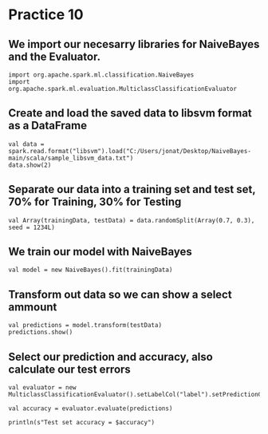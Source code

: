 # Practice 10

## We import our necesarry libraries for NaiveBayes and the Evaluator.
    import org.apache.spark.ml.classification.NaiveBayes
    import org.apache.spark.ml.evaluation.MulticlassClassificationEvaluator

## Create and load the saved data to libsvm format as a DataFrame
    val data = spark.read.format("libsvm").load("C:/Users/jonat/Desktop/NaiveBayes-main/scala/sample_libsvm_data.txt")
    data.show(2)

## Separate our data into a training set and test set, 70% for Training, 30% for Testing
    val Array(trainingData, testData) = data.randomSplit(Array(0.7, 0.3), seed = 1234L)

## We train our model with NaiveBayes
    val model = new NaiveBayes().fit(trainingData)

## Transform out data so we can show a select ammount
    val predictions = model.transform(testData)
    predictions.show()

## Select our prediction and accuracy, also calculate our test errors
    val evaluator = new MulticlassClassificationEvaluator().setLabelCol("label").setPredictionCol("prediction").setMetricName("accuracy")

    val accuracy = evaluator.evaluate(predictions)

    println(s"Test set accuracy = $accuracy")
